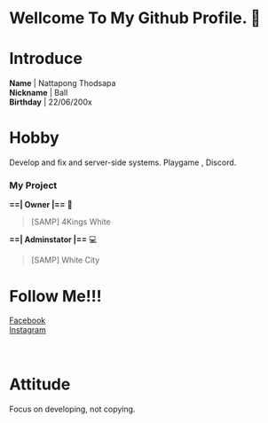 # Wellcome To My Github Profile. 👋
# Introduce
**Name** | Nattapong Thodsapa<br>
**Nickname** | Ball<br>
**Birthday** | 22/06/200x

# **Hobby**
Develop and fix and server-side systems.
Playgame , Discord.

### My Project <br>
**==| Owner |==** 🌈
> [SAMP] 4Kings White <br>

**==| Adminstator |==** 💻
> [SAMP] White City<br>

# Follow Me!!!
[Facebook](https://www.facebook.com/bxballzx)<br>
[Instagram](https://www.instagram.com/_bxker.bxl/)<br>
<br>
<br>
# Attitude
Focus on developing, not copying.



<!--
**ChamoyZ/ChamoyZ** is a ✨ _special_ ✨ repository because its `README.md` (this file) appears on your GitHub profile.

Here are some ideas to get you started:

- 🔭 I’m currently working on ...
- 🌱 I’m currently learning ...
- 👯 I’m looking to collaborate on ...
- 🤔 I’m looking for help with ...
- 💬 Ask me about ...
- 📫 How to reach me: ...
- 😄 Pronouns: ...
- ⚡ Fun fact: ...
-->
